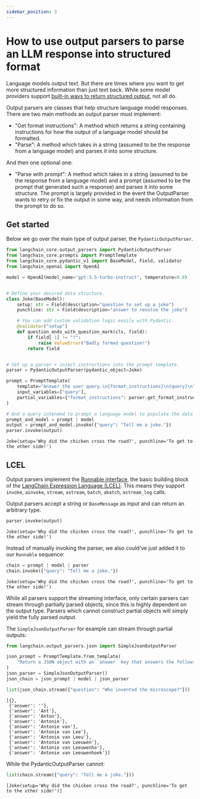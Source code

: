 ```yaml
---
sidebar_position: 3
---
```

# How to use output parsers to parse an LLM response into structured format

Language models output text. But there are times where you want to get more structured information than just text back. While some model providers support [built-in ways to return structured output](/docs/how_to/structured_output), not all do.

Output parsers are classes that help structure language model responses. There are two main methods an output parser must implement:

- "Get format instructions": A method which returns a string containing instructions for how the output of a language model should be formatted.
- "Parse": A method which takes in a string (assumed to be the response from a language model) and parses it into some structure.

And then one optional one:

- "Parse with prompt": A method which takes in a string (assumed to be the response from a language model) and a prompt (assumed to be the prompt that generated such a response) and parses it into some structure. The prompt is largely provided in the event the OutputParser wants to retry or fix the output in some way, and needs information from the prompt to do so.

## Get started

Below we go over the main type of output parser, the `PydanticOutputParser`.


```python
from langchain_core.output_parsers import PydanticOutputParser
from langchain_core.prompts import PromptTemplate
from langchain_core.pydantic_v1 import BaseModel, Field, validator
from langchain_openai import OpenAI

model = OpenAI(model_name="gpt-3.5-turbo-instruct", temperature=0.0)


# Define your desired data structure.
class Joke(BaseModel):
    setup: str = Field(description="question to set up a joke")
    punchline: str = Field(description="answer to resolve the joke")

    # You can add custom validation logic easily with Pydantic.
    @validator("setup")
    def question_ends_with_question_mark(cls, field):
        if field[-1] != "?":
            raise ValueError("Badly formed question!")
        return field


# Set up a parser + inject instructions into the prompt template.
parser = PydanticOutputParser(pydantic_object=Joke)

prompt = PromptTemplate(
    template="Answer the user query.\n{format_instructions}\n{query}\n",
    input_variables=["query"],
    partial_variables={"format_instructions": parser.get_format_instructions()},
)

# And a query intended to prompt a language model to populate the data structure.
prompt_and_model = prompt | model
output = prompt_and_model.invoke({"query": "Tell me a joke."})
parser.invoke(output)
```




    Joke(setup='Why did the chicken cross the road?', punchline='To get to the other side!')



## LCEL

Output parsers implement the [Runnable interface](/docs/concepts#interface), the basic building block of the [LangChain Expression Language (LCEL)](/docs/concepts#langchain-expression-language). This means they support `invoke`, `ainvoke`, `stream`, `astream`, `batch`, `abatch`, `astream_log` calls.

Output parsers accept a string or `BaseMessage` as input and can return an arbitrary type.


```python
parser.invoke(output)
```




    Joke(setup='Why did the chicken cross the road?', punchline='To get to the other side!')



Instead of manually invoking the parser, we also could've just added it to our `Runnable` sequence:


```python
chain = prompt | model | parser
chain.invoke({"query": "Tell me a joke."})
```




    Joke(setup='Why did the chicken cross the road?', punchline='To get to the other side!')



While all parsers support the streaming interface, only certain parsers can stream through partially parsed objects, since this is highly dependent on the output type. Parsers which cannot construct partial objects will simply yield the fully parsed output.

The `SimpleJsonOutputParser` for example can stream through partial outputs:


```python
from langchain.output_parsers.json import SimpleJsonOutputParser

json_prompt = PromptTemplate.from_template(
    "Return a JSON object with an `answer` key that answers the following question: {question}"
)
json_parser = SimpleJsonOutputParser()
json_chain = json_prompt | model | json_parser
```


```python
list(json_chain.stream({"question": "Who invented the microscope?"}))
```




    [{},
     {'answer': ''},
     {'answer': 'Ant'},
     {'answer': 'Anton'},
     {'answer': 'Antonie'},
     {'answer': 'Antonie van'},
     {'answer': 'Antonie van Lee'},
     {'answer': 'Antonie van Leeu'},
     {'answer': 'Antonie van Leeuwen'},
     {'answer': 'Antonie van Leeuwenho'},
     {'answer': 'Antonie van Leeuwenhoek'}]



While the PydanticOutputParser cannot:


```python
list(chain.stream({"query": "Tell me a joke."}))
```




    [Joke(setup='Why did the chicken cross the road?', punchline='To get to the other side!')]


